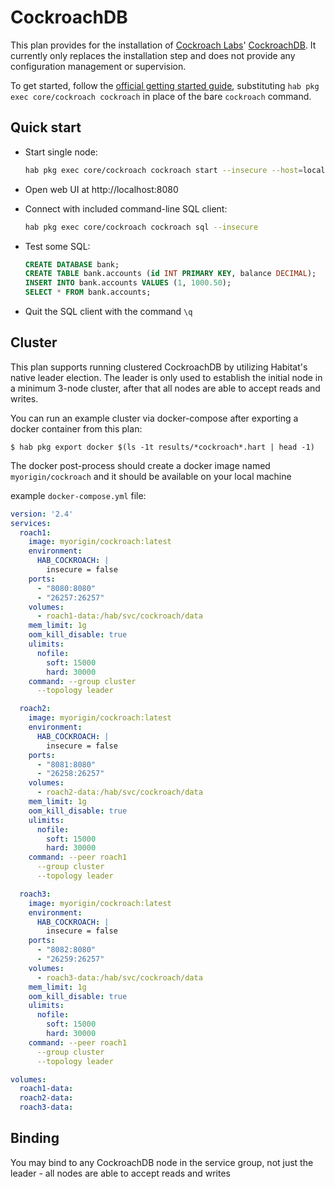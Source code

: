# CockroachDB

This plan provides for the installation of [Cockroach Labs](https://www.cockroachlabs.com)' [CockroachDB](https://github.com/cockroachdb/cockroach). It currently only replaces the installation step and does not provide any configuration management or supervision.

To get started, follow the [official getting started guide](https://www.cockroachlabs.com/docs/stable/start-a-local-cluster.html), substituting `hab pkg exec core/cockroach cockroach` in place of the bare `cockroach` command.

## Quick start

- Start single node:

    ```bash
    hab pkg exec core/cockroach cockroach start --insecure --host=localhost &
    ```
- Open web UI at http://localhost:8080
- Connect with included command-line SQL client:

    ```bash
    hab pkg exec core/cockroach cockroach sql --insecure
    ```
- Test some SQL:

    ```sql
    CREATE DATABASE bank;
    CREATE TABLE bank.accounts (id INT PRIMARY KEY, balance DECIMAL);
    INSERT INTO bank.accounts VALUES (1, 1000.50);
    SELECT * FROM bank.accounts;
    ```

- Quit the SQL client with the command `\q`

## Cluster

This plan supports running clustered CockroachDB by utilizing Habitat's native leader election. The leader is only used to establish the initial node in a minimum 3-node cluster, after that all nodes are able to accept reads and writes.

You can run an example cluster via docker-compose after exporting a docker container from this plan:
```
$ hab pkg export docker $(ls -1t results/*cockroach*.hart | head -1)
```

The docker post-process should create a docker image named `myorigin/cockroach` and it should be available on your local machine

example `docker-compose.yml` file:

```yaml
version: '2.4'
services:
  roach1:
    image: myorigin/cockroach:latest
    environment:
      HAB_COCKROACH: |
        insecure = false
    ports:
      - "8080:8080"
      - "26257:26257"
    volumes:
      - roach1-data:/hab/svc/cockroach/data
    mem_limit: 1g
    oom_kill_disable: true
    ulimits:
      nofile:
        soft: 15000
        hard: 30000
    command: --group cluster
      --topology leader

  roach2:
    image: myorigin/cockroach:latest
    environment:
      HAB_COCKROACH: |
        insecure = false
    ports:
      - "8081:8080"
      - "26258:26257"
    volumes:
      - roach2-data:/hab/svc/cockroach/data
    mem_limit: 1g
    oom_kill_disable: true
    ulimits:
      nofile:
        soft: 15000
        hard: 30000
    command: --peer roach1
      --group cluster
      --topology leader

  roach3:
    image: myorigin/cockroach:latest
    environment:
      HAB_COCKROACH: |
        insecure = false
    ports:
      - "8082:8080"
      - "26259:26257"
    volumes:
      - roach3-data:/hab/svc/cockroach/data
    mem_limit: 1g
    oom_kill_disable: true
    ulimits:
      nofile:
        soft: 15000
        hard: 30000
    command: --peer roach1
      --group cluster
      --topology leader

volumes:
  roach1-data:
  roach2-data:
  roach3-data:
```

## Binding

You may bind to any CockroachDB node in the service group, not just the leader - all nodes are able to accept reads and writes
